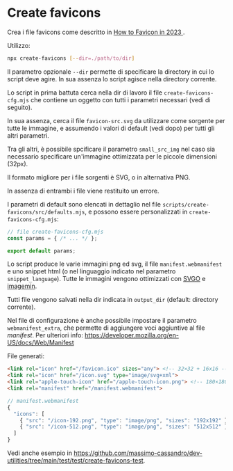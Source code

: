 # Create favicons

Crea i file favicons come descritto in [How to Favicon in 2023 ](https://evilmartians.com/chronicles/how-to-favicon-in-2021-six-files-that-fit-most-needs).

Utilizzo:

```bash
npx create-favicons [--dir=./path/to/dir]
```

Il parametro opzionale `--dir` permette di specificare la directory in cui lo script deve agire. 
In sua assenza lo script agisce nella directory corrente.

Lo script in prima battuta cerca nella dir di lavoro il file `create-favicons-cfg.mjs` che contiene un oggetto
con tutti i parametri necessari (vedi di seguito).

In sua assenza, cerca il file `favicon-src.svg` da utilizzare come sorgente per tutte le immagine, e assumendo i valori di default (vedi dopo) per tutti gli altri parametri. 

Tra gli altri, è possibile spcificare il parametro `small_src_img` nel caso sia necessario specificare un'immagine ottimizzata per le piccole dimensioni (32px).

Il formato migliore per i file sorgenti è SVG, o in alternativa PNG.

In assenza di entrambi i file viene restituito un errore.

I parametri di default sono elencati in dettaglio nel file `scripts/create-favicons/src/defaults.mjs`, e possono essere personalizzati in `create-favicons-cfg.mjs`: 

```javascript
// file create-favicons-cfg.mjs
const params = { /* ... */ };

export default params;
```

Lo script produce le varie immagini png ed svg, il file `manifest.webmanifest` e uno snippet html (o nel linguaggio indicato nel parametro `snippet_language`).
Tutte le immagini vengono ottimizzati con [SVGO](https://github.com/svg/svgo) e [imagemin](https://github.com/imagemin/imagemin).

Tutti file vengono salvati nella dir indicata in `output_dir` (default: directory corrente).

Nel file di configurazione è anche possibile impostare il parametro `webmanifest_extra`, che permette di aggiungere voci aggiuntive al file *manifest*.
Per ulteriori info: <https://developer.mozilla.org/en-US/docs/Web/Manifest>

File generati:

```html
<link rel="icon" href="/favicon.ico" sizes="any"> <!-- 32×32 + 16x16 -->
<link rel="icon" href="/icon.svg" type="image/svg+xml">
<link rel="apple-touch-icon" href="/apple-touch-icon.png"> <!-- 180×180 -->
<link rel="manifest" href="/manifest.webmanifest">
```

```javascript
// manifest.webmanifest
{
  "icons": [
    { "src": "/icon-192.png", "type": "image/png", "sizes": "192x192" },
    { "src": "/icon-512.png", "type": "image/png", "sizes": "512x512" }
  ]
}
```

Vedi anche esempio in <https://github.com/massimo-cassandro/dev-utilities/tree/main/test/test/create-favicons-test>.
